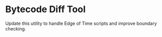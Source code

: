 # Bytecode Diff Tool

Update this utility to handle Edge of Time scripts and improve boundary checking.
